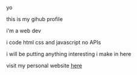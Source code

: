 yo

this is my gihub profile

i'm a web dev

i code html css and javascript no APIs

i will be putting anything interesting i make in here

visit my personal website <a href="https://9eed.github.io/9EED/"> here </a>
